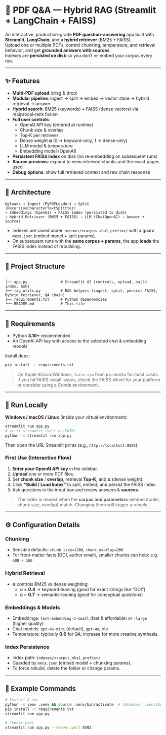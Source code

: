 # 📄 PDF Q&A — Hybrid RAG (Streamlit + LangChain + FAISS)

An interactive, production-grade **PDF question–answering** app built with **Streamlit**, **LangChain**, and a **hybrid retriever** (BM25 + FAISS).  
Upload one or multiple PDFs, control chunking, temperature, and retrieval behavior, and get **grounded answers with sources**.  
Indexes are **persisted on disk** so you don’t re-embed your corpus every run.

---

## ✨ Features

- **Multi-PDF upload** (drag & drop)
- **Modular pipeline**: ingest → split → embed → vector store → hybrid retrieval → answer
- **Hybrid search**: BM25 (keywords) + FAISS (dense vectors) via reciprocal-rank fusion
- **Full user controls**:
  - OpenAI API key (entered at runtime)
  - Chunk size & overlap
  - Top‑K per retriever
  - Dense weight **α** (0 → keyword-only, 1 → dense-only)
  - LLM model & temperature
  - Embedding model (OpenAI)
- **Persistent FAISS index** on disk (no re-embedding on subsequent runs)
- **Source previews**: expand to view retrieved chunks and the exact pages used
- **Debug options**: show full retrieved context and raw chain response

---

## 🧱 Architecture

```
Uploads → Ingest (PyPDFLoader) → Split (RecursiveCharacterTextSplitter)
→ Embeddings (OpenAI) → FAISS index (persisted to disk)
→ Hybrid Retriever (BM25 + FAISS) → LLM (ChatOpenAI) → Answer + Sources
```

- Indexes are saved under `indexes/<corpus_sha1_prefix>/` with a guard `meta.json` (embed model + split params).
- On subsequent runs with the **same corpus + params**, the app **loads** the FAISS index instead of rebuilding.

---

## 📁 Project Structure

```
.
├── app.py               # Streamlit UI (controls, upload, build index, ask)
├── rag_utils.py         # RAG helpers (ingest, split, persist FAISS, hybrid retriever, QA chain)
├── requirements.txt     # Python dependencies
└── README.md            # This file
```

---

## 🔧 Requirements

- Python **3.10+** recommended
- An OpenAI API key with access to the selected chat & embedding models

Install deps:

```bash
pip install -r requirements.txt
```

> On Apple Silicon/Windows, `faiss-cpu` from `pip` works for most cases. If you hit FAISS install issues, check the FAISS wheel for your platform or consider using a Conda environment.

---

## 🚀 Run Locally

**Windows / macOS / Linux** (inside your virtual environment):

```bash
streamlit run app.py
# or if streamlit isn't on PATH:
python -m streamlit run app.py
```

Then open the URL Streamlit prints (e.g., `http://localhost:8501`).

### First Use (Interactive Flow)

1. **Enter your OpenAI API key** in the sidebar.
2. **Upload** one or more PDF files.
3. Set **chunk size** / **overlap**, retrieval **Top‑K**, and **α** (dense weight).
4. Click **“Build / Load Index”** to split, embed, and persist the FAISS index.
5. Ask questions in the input box and review answers & **sources**.

> The index is reused when the **corpus and parameters** (embed model, chunk size, overlap) match. Changing them will trigger a rebuild.

---

## ⚙️ Configuration Details

### Chunking
- Sensible defaults: `chunk_size=1200`, `chunk_overlap=200`
- For front-matter facts (DOI, author email), smaller chunks can help: e.g. `600 / 100`

### Hybrid Retrieval
- **α** controls BM25 vs dense weighting:
  - α = **0.4** → keyword‑leaning (good for exact strings like “DOI”)
  - α = **0.7** → semantic‑leaning (good for conceptual questions)

### Embeddings & Models
- Embeddings: `text-embedding-3-small` (fast & affordable) or `-large` (higher quality)
- Chat models: `gpt-4o-mini` (default), `gpt-4o`, etc.
- Temperature: typically **0.0** for QA; increase for more creative synthesis.

### Index Persistence
- Index path: `indexes/<corpus_sha1_prefix>/`
- Guarded by `meta.json` (embed model + chunking params).  
- To force rebuild, delete the folder or change params.

---

## 🧪 Example Commands

```bash
# Install & run
python -m venv .venv && source .venv/bin/activate  # (Windows: .venv\Scripts\activate)
pip install -r requirements.txt
streamlit run app.py

# Choose port
streamlit run app.py --server.port 8502
```
